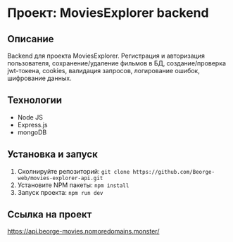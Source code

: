 # Проект: MoviesExplorer backend

## Описание

Backend для проекта MoviesExplorer.  Регистрация и авторизация пользователя, сохранение/удаление фильмов в БД, создание/проверка jwt-токена, cookies, валидация запросов, логирование ошибок, шифрование данных.

## Технологии

- Node JS
- Express.js
- mongoDB

## Установка и запуск

1. Сколнируйте репозиторий:
`git clone https://github.com/Beorge-web/movies-explorer-api.git`
2. Установите NPM пакеты:
`npm install`
3. Запуск проекта:
`npm run dev`

## Ссылка на проект
https://api.beorge-movies.nomoredomains.monster/
